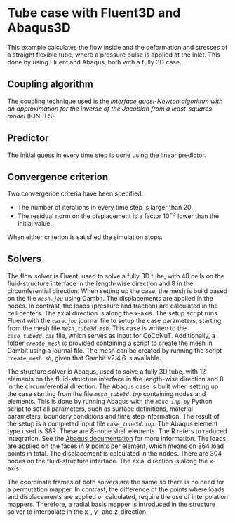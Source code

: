 # Tube case with Fluent3D and Abaqus3D

This example calculates the flow inside and the deformation and stresses of a straight flexible tube, where a pressure pulse is applied at the inlet.
This done by using Fluent and Abaqus, both with a fully 3D case.

## Coupling algorithm

The coupling technique used is the *interface quasi-Newton algorithm with an approximation for the inverse of the Jacobian from a least-squares model* (IQNI-LS).

## Predictor

The initial guess in every time step is done using the linear predictor.

## Convergence criterion

Two convergence criteria have been specified:

- The number of iterations in every time step is larger than 20.
- The residual norm on the displacement is a factor $10^{-3}$ lower than the initial value.
 
When either criterion is satisfied the simulation stops.
 
## Solvers

The flow solver is Fluent, used to solve a fully 3D tube,
with 48 cells on the fluid-structure interface in the length-wise direction and 8 in the circumferential direction.
When setting up the case, the mesh is build based on the file *`mesh.jou`* using Gambit.
The displacements are applied in the nodes. In contrast, the loads (pressure and traction) are calculated in the cell centers.
The axial direction is along the x-axis.
The setup script runs Fluent with the *`case.jou`* journal file to setup the case parameters, starting from the mesh file *`mesh_tube3d.msh`*.
This case is written to the *`case_tube3d.cas`* file, which serves as input for CoCoNuT. 
Additionally, a folder *`create_mesh`* is provided containing a script to create the mesh in Gambit using a journal file.
The mesh can be created by running the script *`create_mesh.sh`*, given that Gambit v2.4.6 is available.

The structure solver is Abaqus, used to solve a fully 3D tube,
with 12 elements on the fluid-structure interface in the length-wise direction and 8 in the circumferential direction.
The Abaqus case is built when setting up the case starting from the file *`mesh_tube3d.inp`* containing nodes and elements. 
This is done by running Abaqus with the *`make_inp.py`* Python script to set all parameters, such as surface definitions, material parameters, boundary conditions and time step information.
The result of the setup is a completed input file *`case_tube3d.inp`*.
The Abaqus element type used is S8R. These are 8-node shell elements. The R refers to reduced integration.
See the [Abaqus documentation](http://130.149.89.49:2080/v6.14/books/usb/default.htm?startat=book01.html#usb) for more information. 
The loads are applied on the faces in 9 points per element, which means on 864 load points in total. 
The displacement is calculated in the nodes. There are 304 nodes on the fluid-structure interface.
The axial direction is along the x-axis.

The coordinate frames of both solvers are the same so there is no need for a permutation mapper.
In contrast, the difference of the points where loads and displacements are applied or calculated, require the use of interpolation mappers.
Therefore, a radial basis mapper is introduced in the structure solver to interpolate in the x-, y- and z-direction.